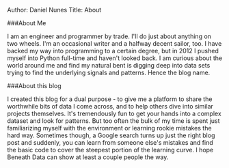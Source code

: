 Author: Daniel Nunes
Title: About


###About Me  

I am an engineer and programmer by trade. I'll do just about anything on two wheels. I'm an occasional writer and a halfway decent sailor, too. I have backed my way into programming to a certain degree, but in 2012 I pushed myself into Python full-time and haven't looked back. I am curious about the world around me and find my natural bent is digging deep into data sets trying to find the underlying signals and patterns. Hence the blog name.  

###About this blog  
  
I created this blog for a dual purpose - to give me a platform to share the worthwhile bits of data I come across, and to help others dive into similar projects themselves. It's tremendously fun to get your hands into a complex dataset and look for patterns. But too often the bulk of my time is spent just familiarizing myself with the environment or learning rookie mistakes the hard way. Sometimes though, a Google search turns up just the right blog post and suddenly, you can learn from someone else's mistakes and find the basic code to cover the steepest portion of the learning curve. I hope Beneath Data can show at least a couple people the way.

